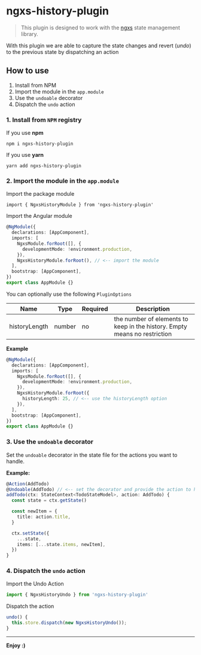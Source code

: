 # ngxs-history-plugin

> This plugin is designed to work with the [ngxs](https://www.ngxs.io/) state management library.

With this plugin we are able to capture the state changes and revert (_undo_) to the previous state by dispatching an action

## How to use

1. Install from NPM
2. Import the module in the `app.module`
3. Use the `undoable` decorator
4. Dispatch the `undo` action

### 1. Install from `NPM` registry

If you use **npm**

```
npm i ngxs-history-plugin
```

If you use **yarn**

```
yarn add ngxs-history-plugin
```

### 2. Import the module in the `app.module`

Import the package module

```
import { NgxsHistoryModule } from 'ngxs-history-plugin'
```

Import the Angular module

```ts
@NgModule({
  declarations: [AppComponent],
  imports: [
    NgxsModule.forRoot([], {
      developmentMode: !environment.production,
    }),
    NgxsHistoryModule.forRoot(), // <-- import the module
  ],
  bootstrap: [AppComponent],
})
export class AppModule {}
```

You can optionally use the following `PluginOptions`

| Name          | Type   | Required | Description                                                               |
| ------------- | ------ | -------- | ------------------------------------------------------------------------- |
| historyLength | number | no       | the number of elements to keep in the history. Empty means no restriction |

**Example**

```ts
@NgModule({
  declarations: [AppComponent],
  imports: [
    NgxsModule.forRoot([], {
      developmentMode: !environment.production,
    }),
    NgxsHistoryModule.forRoot({
      historyLength: 25, // <-- use the historyLength option
    }),
  ],
  bootstrap: [AppComponent],
})
export class AppModule {}
```

### 3. Use the `undoable` decorator

Set the `undoable` decorator in the state file for the actions you want to handle.

**Example:**

```ts
@Action(AddTodo)
@Undoable(AddTodo) // <-- set the decorator and provide the action to handle
addTodo(ctx: StateContext<TodoStateModel>, action: AddTodo) {
  const state = ctx.getState()

  const newItem = {
    title: action.title,
  }

  ctx.setState({
    ...state,
    items: [...state.items, newItem],
  })
}

```

### 4. Dispatch the `undo` action

Import the Undo Action

```ts
import { NgxsHistoryUndo } from 'ngxs-history-plugin'
```

Dispatch the action

```ts
undo() {
  this.store.dispatch(new NgxsHistoryUndo());
}
```

---

**Enjoy :)**
